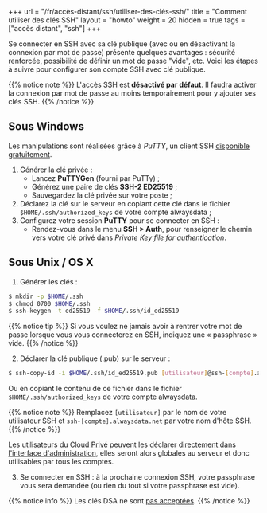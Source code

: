 +++
url = "/fr/accès-distant/ssh/utiliser-des-clés-ssh/"
title = "Comment utiliser des clés SSH"
layout = "howto"
weight = 20
hidden = true
tags = ["accès distant", "ssh"]
+++

Se connecter en SSH avec sa clé publique (avec ou en désactivant la connexion par mot de passe) présente quelques avantages : sécurité renforcée, possibilité de définir un mot de passe "vide", etc. Voici les étapes à suivre pour configurer son compte SSH avec clé publique.

{{% notice note %}}
L'accès SSH est **désactivé par défaut**. Il faudra activer la connexion par mot de passe au moins temporairement pour y ajouter ses clés SSH.
{{% /notice %}}

## Sous Windows

Les manipulations sont réalisées grâce à *PuTTY*, un client SSH [disponible gratuitement](https://www.chiark.greenend.org.uk/~sgtatham/putty/download.html).

1. Générer la clé privée :
    - Lancez **PuTTYGen** (fourni par PuTTy) ;
    - Générez une paire de clés **SSH-2 ED25519** ;
    - Sauvegardez la clé privée sur votre poste ;
2. Déclarez la clé sur le serveur en copiant cette clé dans le fichier `$HOME/.ssh/authorized_keys` de votre compte alwaysdata ;
3. Configurez votre session **PuTTY** pour se connecter en SSH :
	- Rendez-vous dans le menu **SSH > Auth**, pour renseigner le chemin vers votre clé privé dans *Private Key file for authentication*.

## Sous Unix / OS X

1. Générer les clés :

```sh
$ mkdir -p $HOME/.ssh
$ chmod 0700 $HOME/.ssh
$ ssh-keygen -t ed25519 -f $HOME/.ssh/id_ed25519
```

{{% notice tip %}}
Si vous voulez ne jamais avoir à rentrer votre mot de passe lorsque vous vous connecterez en SSH, indiquez une « passphrase » vide.
{{% /notice %}} 

2. Déclarer la clé publique (.pub) sur le serveur :

```sh
$ ssh-copy-id -i $HOME/.ssh/id_ed25519.pub [utilisateur]@ssh-[compte].alwaysdata.net
```
    
Ou en copiant le contenu de ce fichier dans le fichier `$HOME/.ssh/authorized_keys` de votre compte alwaysdata.

{{% notice note %}}
Remplacez `[utilisateur]` par le nom de votre utilisateur SSH et `ssh-[compte].alwaysdata.net` par votre nom d'hôte SSH.
{{% /notice %}}

Les utilisateurs du [Cloud Privé](accounts/billing/choose-its-paas) peuvent les déclarer [directement dans l'interface d'administration](remote-access/ssh/install-globally-ssh-keys), elles seront alors globales au serveur et donc utilisables par tous les comptes.

3. Se connecter en SSH : à la prochaine connexion SSH, votre passphrase vous sera demandée (ou rien du tout si votre passphrase est vide).

{{% notice info %}}
Les clés DSA ne sont [pas acceptées](https://www.openssh.com/legacy.html).
{{% /notice %}}
